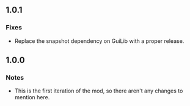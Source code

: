 1.0.1
-----

### Fixes
* Replace the snapshot dependency on GuiLib with a proper release.

1.0.0
-----

### Notes
* This is the first iteration of the mod, so there aren't any changes to mention here.
